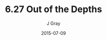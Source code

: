 ---
title: '6.27 Out of the Depths'
alt: 'Mysteries of the Arcana'
date: '2015-07-09'
author: 'J Gray'
artist: 'Keira'
chapter: '6 Void in the Road'
filler: false
---